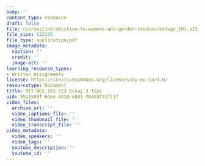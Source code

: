 ```yaml
---
body: ''
content_type: resource
draft: false
file: courses/introduction-to-womens-and-gender-studies/mitwgs_101_s23_essay3_tips.pdf
file_size: 122135
file_type: application/pdf
image_metadata:
  caption: ''
  credit: ''
  image-alt: ''
learning_resource_types:
- Written Assignments
license: https://creativecommons.org/licenses/by-nc-sa/4.0/
resourcetype: Document
title: MIT WGS.101 S23 Essay 3 Tips
uid: 9511509f-6dee-4810-a041-7b4b9f31f117
video_files:
  archive_url: ''
  video_captions_file: ''
  video_thumbnail_file: ''
  video_transcript_file: ''
video_metadata:
  video_speakers: ''
  video_tags: ''
  youtube_description: ''
  youtube_id: ''
---
```

